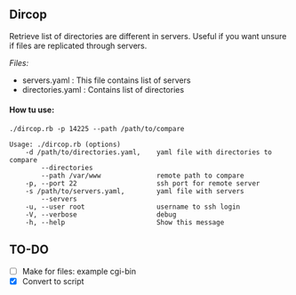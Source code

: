 ## Dircop

Retrieve list of directories are different in servers. Useful if you want unsure if files are replicated through servers.

*Files:*
- servers.yaml : This file contains list of servers
- directories.yaml : Contains list of directories

#### How tu use:

`./dircop.rb -p 14225 --path /path/to/compare`

```
Usage: ./dircop.rb (options)
    -d /path/to/directories.yaml,    yaml file with directories to compare
        --directories
        --path /var/www              remote path to compare
    -p, --port 22                    ssh port for remote server
    -s /path/to/servers.yaml,        yaml file with servers
        --servers
    -u, --user root                  username to ssh login
    -V, --verbose                    debug
    -h, --help                       Show this message
```

## TO-DO
- [ ] Make for files: example cgi-bin
- [x] Convert to script
